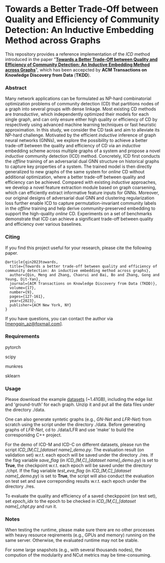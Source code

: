 # Towards a Better Trade-Off between Quality and Efficiency of Community Detection: An Inductive Embedding Method across Graphs

This repository provides a reference implementation of the *ICD* method introduced in the paper "[**Towards a Better Trade-Off between Quality and Efficiency of Community Detection: An Inductive Embedding Method across Graphs**](https://dl.acm.org/doi/abs/10.1145/3596605)", which has been accepcted by **ACM Transactions on Knowledge Discovery from Data** (**TKDD**).

### Abstract
Many network applications can be formulated as NP-hard combinatorial optimization problems of community detection (CD) that partitions nodes of a graph into several groups with dense linkage. Most existing CD methods are *transductive*, which independently optimized their models for each single graph, and can only ensure either high quality or efficiency of CD by respectively using advanced machine learning techniques or fast heuristic approximation. In this study, we consider the CD task and aim to alleviate its NP-hard challenge. Motivated by the efficient *inductive* inference of graph neural networks (GNNs), we explore the possibility to achieve a better trade-off between the quality and efficiency of CD via an *inductive* embedding scheme across multiple graphs of a system and propose a novel *inductive* community detection (ICD) method. Concretely, ICD first conducts the *offline* training of an adversarial dual GNN structure on historical graphs to capture key properties of a system. The trained model is then directly generalized to new graphs of the same system for *online* CD without additional optimization, where a better trade-off between quality and efficiency can be achieved. Compared with existing *inductive* approaches, we develop a novel feature extraction module based on graph coarsening, which can efficiently extract informative feature inputs for GNNs. Moreover, our original designs of adversarial dual GNN and clustering regularization loss further enable ICD to capture permutation-invariant community labels in the *offline* training and help derive community-preserved embedding to support the high-quality *online* CD. Experiments on a set of benchmarks demonstrate that ICD can achieve a significant trade-off between quality and efficiency over various baselines.

### Citing
If you find this project useful for your research, please cite the following paper.

```
@article{qin2023towards,
  title={Towards a better trade-off between quality and efficiency of community detection: An inductive embedding method across graphs},
  author={Qin, Meng and Zhang, Chaorui and Bai, Bo and Zhang, Gong and Yeung, Dit-Yan},
  journal={ACM Transactions on Knowledge Discovery from Data (TKDD)},
  volume={17},
  number={9},
  pages={127-161},
  year={2023},
  publisher={ACM New York, NY}
}
```

If you have questions, you can contact the author via [mengqin_az@foxmail.com].

### Requirements
pytorch

scipy

munkres

sklearn

### Usage

Please download the example [datasets](https://hkustconnect-my.sharepoint.com/:u:/g/personal/mqinae_connect_ust_hk/ETxx52cWPVtGqokbKMd97RcB6fii0IxdD554U0liAaqYTg?e=XFR42L) (~1.41GB), including the edge list and 'ground-truth' for each graph. Unzip it and put all the data files under the directory ./data.

One can also generate syntetic graphs (e.g., *GN-Net* and *LFR-Net*) from scratch using the script under the directory ./data. Before generating graphs of *LFR-Net*, cd to ./data/LFR and use 'make' to build the corresponidng C++ project.

For the demo of ICD-M and ICD-C on different datasets, please run the script *ICD_[M,C]_[dataset name]_demo.py*. The evaluation result (on validation set) w.r.t. each epoch will be saved under the directory ./res. If the flag variable *save_flag* (in *ICD_[M,C]_[dataset name]_demo.py*) is set to **True**, the checkpoint w.r.t. each epoch will be saved under the directory ./chpt. If the flag variable *test_eva_flag* (in *ICD_[M,C]_[dataset name]_demo.py*) is set to **True**, the script will also conduct the evaluation on test set and save correponding results w.r.t. each epoch under the directory ./res.

To evaluate the quality and efficiency of a saved checkppoint (on test set), set *epoch_idx* to the epoch to be checked in *ICD_[M,C]_[dataset name]_chpt.py* and run it.

### Notes
When testing the runtime, please make sure there are no other processes with heavy resource reqirements (e.g., GPUs and memory) running on the same server. Otherwise, the evaluated runtime may not be stable.

For some large snapshots (e.g., with several thousands nodes), the compution of the modularity and NCut metrics may be time-consuming.

